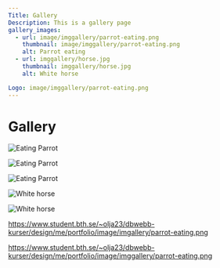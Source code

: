 ```yaml
---
Title: Gallery
Description: This is a gallery page
gallery_images:
  - url: image/imggallery/parrot-eating.png
    thumbnail: image/imggallery/parrot-eating.png
    alt: Parrot eating
  - url: imggallery/horse.jpg
    thumbnail: imggallery/horse.jpg
    alt: White horse

Logo: image/imggallery/parrot-eating.png
---
```


# Gallery


![Eating Parrot](%base_url%/image/imggallery/parrot-eating.png "Parrot Eating")

![Eating Parrot](%base_url%/assets/img/imgallery/parrot-eating.png "Parrot Eating")

![Eating Parrot](%base_url%/image/imggallery/parrot-eating.png "Parrot Eating")

![White horse](%base_url%/assets/img/imgallery/horse.jpg "White horse")

![White horse](%base_url%/image/imggallery/horse.png "White horse")


https://www.student.bth.se/~olja23/dbwebb-kurser/design/me/portfolio/image/imgallery/parrot-eating.png

https://www.student.bth.se/~olja23/dbwebb-kurser/design/me/portfolio/image/imggallery/parrot-eating.png
<!-- 

![Yellow Bird](%base_url%/assets/img/imgallery/yellow-bird.jpg "Yellow bird")

![Chrysanthemum Flower](%base_url%/assets/img/imgallery/chrysanthemum.jpg "Chrysanthemum Flower")

![Pexels Ayna](%base_url%/assets/img/imgallery/pexels-ayna.jpg "Pexels Ayna")

![Blue Bird](%base_url%/assets/img/imgallery/blue-bird.jpg "Blue Bird")

![Horses](%base_url%/assets/img/imgallery/horses.jpg "Horses")

![Mountains](%base_url%/assets/img/imgallery/mountains.jpg "Mountains")

![Pine Forest](%base_url%/assets/img/imgallery/pine-forest.jpg "Pine forest")

-->